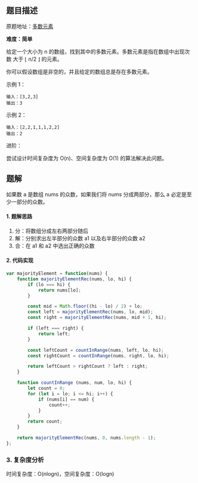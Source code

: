 ## 题目描述

原题地址：[多数元素](https://leetcode-cn.com/problems/majority-element/description/)

**难度：简单**

给定一个大小为 n 的数组，找到其中的多数元素。多数元素是指在数组中出现次数 大于 ⌊ n/2 ⌋ 的元素。

你可以假设数组是非空的，并且给定的数组总是存在多数元素。


示例 1：
```
输入：[3,2,3]
输出：3
```
示例 2：
```
输入：[2,2,1,1,1,2,2]
输出：2
```

进阶：

尝试设计时间复杂度为 O(n)、空间复杂度为 O(1) 的算法解决此问题。


## 题解
如果数 a 是数组 nums 的众数，如果我们将 nums 分成两部分，那么 a 必定是至少一部分的众数。

#### 1. 题解思路
1. 分：将数组分成左右两部分随后
2. 解：分别求出左半部分的众数 a1 以及右半部分的众数 a2
3. 合：在 a1 和 a2 中选出正确的众数

#### 2. 代码实现
```js
var majorityElement = function(nums) {
    function majorityElementRec(nums, lo, hi) {
        if (lo === hi) {
            return nums[lo];
        }

        const mid = Math.floor((hi - lo) / 2) + lo;
        const left = majorityElementRec(nums, lo, mid);
        const right = majorityElementRec(nums, mid + 1, hi);

        if (left === right) {
            return left;
        }

        const leftCount = countInRange(nums, left, lo, hi);
        const rightCount = countInRange(nums, right, lo, hi);

        return leftCount > rightCount ? left : right;
    }

    function countInRange (nums, num, lo, hi) {
        let count = 0;
        for (let i = lo; i <= hi; i++) {
            if (nums[i] == num) {
                count++;
            }
        }
        return count;
    }

    return majorityElementRec(nums, 0, nums.length - 1);
};
```

### 3. 复杂度分析
时间复杂度：O(nlogn)，空间复杂度：O(logn)